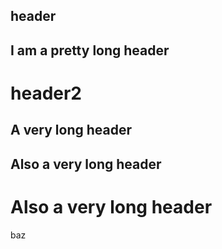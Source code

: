 header
------

I am a pretty long header
-------------------------
header2
=======

A very long header
------------------

Also a very long header
-----------------------

Also a very long header
=======================



baz
